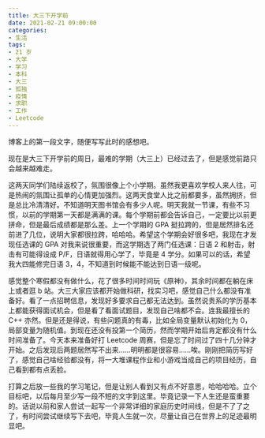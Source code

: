 ```yaml
---
title: 大三下开学前
date: 2021-02-21 09:00:00
categories:
- 生活
tags:
- 21 岁
- 大学
- 学习
- 本科
- 大三
- 孤独
- 疫情
- 求职
- 工作
- Leetcode
---
```


博客上的第一段文字，随便写写此时的感想吧。

现在是大三下开学前的周日，最难的学期（大三上）已经过去了，但是感觉前路只会越来越难走。

<!-- more -->

这两天同学们陆续返校了，氛围很像上个小学期。虽然我更喜欢学校人来人往，可是热闹的氛围让孤单的心情更加强烈。这两天食堂人比之前都要多，虽然拥挤，但是总比冷清清好。不知道明天图书馆会有多少人呢。明天我就一节课，有些不习惯，以前的学期第一天都是满满的课。每个学期前都会告诉自己，一定要比以前更拼命，但是最后成绩都是那么差。上一个学期的 GPA 挺拉跨的，但是居然排名还前进了几位，说明大家都很拉跨，哈哈哈。希望这个学期会好很多吧，我现在才发现任选课的 GPA 对我来说很重要，而这学期选了两门任选课：日语 2 和射击，射击有可能得设成 P/F，日语就得用心学了，毕竟是 4 学分。如果可以的话，希望我大四能修完日语 3，4，不知道到时候能不能达到日语一级呢。

感觉整个寒假都没有做什么，花了很多时间时间玩《原神》，其余时间都在躺在床上或者逛 b 站。大三大家应该都开始做科研，找实习吧，感觉自己什么都没有准备好。看了一点招聘信息，发现好多要求自己都无法达到。虽然说贵系的学历基本上都能获得面试机会，但是看了看面试题目，发现自己啥都不会。连我最擅长的 C++ 亦然。但是还是得说，有些问题真的有毒，比如全局变量默认初始化为 0，局部变量为随机值。到现在还没有投第一个简历，然而学期开始后肯定都没有什么时间准备了。今天本来准备好打 Leetcode 周赛，但是忘了时间过了四十几分钟才开始。之后发现后两题居然写不出来……明明都是很容易……唉。刚刚把简历写好了，感觉自己啥经验都没有，将一大堆课程作业和小游戏当成自己的项目经历，自己看到都有点丢脸。

打算之后放一些我的学习笔记，但是让别人看到又有点不好意思，哈哈哈哈。立个目标吧，以后每月至少写一段不短的文字到这里。毕竟记录一下人生还是蛮重要的。话说以前和家人尝试一起写一个非常详细的家庭历史时间线，但是不了了之了，有时间尝试继续写下去吧，毕竟人生就一次，尽量让自己在世界上的足迹最明显吧。